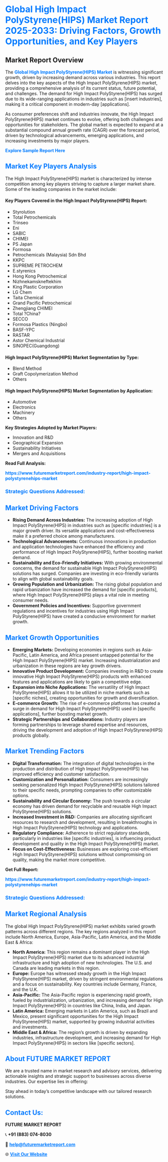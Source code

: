<h1 style="color: #007BFF;">Global High Impact PolyStyrene(HIPS) Market Report 2025-2033: Driving Factors, Growth Opportunities, and Key Players</h1>

<section id="overview">
<h2>Market Report Overview</h2>
<p>The <a href="https://www.futuremarketreport.com/industry-report/high-impact-polystyrenehips-market" style="color: #007BFF; text-decoration: none;"><strong>Global High Impact PolyStyrene(HIPS) Market</strong></a> is witnessing significant growth, driven by increasing demand across various industries. This report delves into the key aspects of the High Impact PolyStyrene(HIPS) market, providing a comprehensive analysis of its current status, future potential, and challenges. The demand for High Impact PolyStyrene(HIPS) has surged due to its wide-ranging applications in industries such as [insert industries], making it a critical component in modern-day [applications].</p>
<p>As consumer preferences shift and industries innovate, the High Impact PolyStyrene(HIPS) market continues to evolve, offering both challenges and opportunities for stakeholders. The global market is expected to expand at a substantial compound annual growth rate (CAGR) over the forecast period, driven by technological advancements, emerging applications, and increasing investments by major players.</p>
</section>

<section id="overview">
<p><a href="https://www.futuremarketreport.com/request-sample/reportId=52695" style="color: #007BFF; text-decoration: none;"><strong>Explore Sample Report Here</strong></a></p>
</section>

<section id="key-players">
<h2 style="color: #007BFF;">Market Key Players Analysis</h2>
<p>The High Impact PolyStyrene(HIPS) market is characterized by intense competition among key players striving to capture a larger market share. Some of the leading companies in the market include:</p>
<h4>Key Players Covered in the High Impact PolyStyrene(HIPS) Report:</h4>
<ul><li>Styrolution</li><li>Total Petrochemicals</li><li>Trinseo</li><li>Eni</li><li>SABIC</li><li>CHIMEI</li><li>PS Japan</li><li>Formosa</li><li>Petrochemicals (Malaysia) Sdn Bhd</li><li>KKPC</li><li>SUPREME PETROCHEM</li><li>E.styrenics</li><li>Hong Kong Petrochemical</li><li>Nizhnekamskneftekhim</li><li>King Plastic Corporation</li><li>LG Chem</li><li>Taita Chemical</li><li>Grand Pacific Petrochemical</li><li>Zhengjiang CHIMEI</li><li>Total ?China?</li><li>SECCO</li><li>Formosa Plastics (Ningbo)</li><li>BASF-YPC</li><li>RASTAR</li><li>Astor Chemical Industrial</li><li>SINOPEC(Guangdong)</li></ul>
<h4>High Impact PolyStyrene(HIPS) Market Segmentation by Type:</h4>
<ul><li>Blend Method</li><li>Graft Copolymerization Method</li><li>Others</li></ul>

<h4>High Impact PolyStyrene(HIPS) Market Segmentation by Application:</h4>
<ul><li>Automotive</li><li>Electronics</li><li>Machinery</li><li>Others</li></ul>
<p><strong>Key Strategies Adopted by Market Players:</strong></p>
<ul>
<li>Innovation and R&D</li>
<li>Geographical Expansion</li>
<li>Sustainability Initiatives</li>
<li>Mergers and Acquisitions</li>
</ul>
</section>

<section>
<p><strong>Read Full Analysis: </strong></p><a href="https://www.futuremarketreport.com/industry-report/high-impact-polystyrenehips-market" style="color: #007BFF; text-decoration: none;"><strong>https://www.futuremarketreport.com/industry-report/high-impact-polystyrenehips-market</strong></a>
<h3 style="color: #007BFF;">Strategic Questions Addressed:</h3>
</section>

<section id="driving-factors">
<h2 style="color: #007BFF;">Market Driving Factors</h2>
<ul>
<li><strong>Rising Demand Across Industries:</strong> The increasing adoption of High Impact PolyStyrene(HIPS) in industries such as [specific industries] is a major growth driver. Its versatile applications and cost-effectiveness make it a preferred choice among manufacturers.</li>
<li><strong>Technological Advancements:</strong> Continuous innovations in production and application technologies have enhanced the efficiency and performance of High Impact PolyStyrene(HIPS), further boosting market demand.</li>
<li><strong>Sustainability and Eco-Friendly Initiatives:</strong> With growing environmental concerns, the demand for sustainable High Impact PolyStyrene(HIPS) solutions has surged. Companies are investing in eco-friendly variants to align with global sustainability goals.</li>
<li><strong>Growing Population and Urbanization:</strong> The rising global population and rapid urbanization have increased the demand for [specific products], where High Impact PolyStyrene(HIPS) plays a vital role in meeting consumer needs.</li>
<li><strong>Government Policies and Incentives:</strong> Supportive government regulations and incentives for industries using High Impact PolyStyrene(HIPS) have created a conducive environment for market growth.</li>
</ul>
</section>

<section id="growth-opportunities">
<h2 style="color: #007BFF;">Market Growth Opportunities</h2>
<ul>
<li><strong>Emerging Markets:</strong> Developing economies in regions such as Asia-Pacific, Latin America, and Africa present untapped potential for the High Impact PolyStyrene(HIPS) market. Increasing industrialization and urbanization in these regions are key growth drivers.</li>
<li><strong>Innovative Product Development:</strong> Companies investing in R&D to create innovative High Impact PolyStyrene(HIPS) products with enhanced features and applications are likely to gain a competitive edge.</li>
<li><strong>Expansion into Niche Applications:</strong> The versatility of High Impact PolyStyrene(HIPS) allows it to be utilized in niche markets such as [specific niches], creating opportunities for growth and diversification.</li>
<li><strong>E-commerce Growth:</strong> The rise of e-commerce platforms has created a surge in demand for High Impact PolyStyrene(HIPS) used in [specific applications], further boosting market growth.</li>
<li><strong>Strategic Partnerships and Collaborations:</strong> Industry players are forming partnerships to leverage shared expertise and resources, driving the development and adoption of High Impact PolyStyrene(HIPS) products globally.</li>
</ul>
</section>

<section id="trending-factors">
<h2 style="color: #007BFF;">Market Trending Factors</h2>
<ul>
<li><strong>Digital Transformation:</strong> The integration of digital technologies in the production and distribution of High Impact PolyStyrene(HIPS) has improved efficiency and customer satisfaction.</li>
<li><strong>Customization and Personalization:</strong> Consumers are increasingly seeking personalized High Impact PolyStyrene(HIPS) solutions tailored to their specific needs, prompting companies to offer customizable options.</li>
<li><strong>Sustainability and Circular Economy:</strong> The push towards a circular economy has driven demand for recyclable and reusable High Impact PolyStyrene(HIPS) solutions.</li>
<li><strong>Increased Investment in R&D:</strong> Companies are allocating significant resources to research and development, resulting in breakthroughs in High Impact PolyStyrene(HIPS) technology and applications.</li>
<li><strong>Regulatory Compliance:</strong> Adherence to strict regulatory standards, particularly in industries like [specific industries], is influencing product development and quality in the High Impact PolyStyrene(HIPS) market.</li>
<li><strong>Focus on Cost-Effectiveness:</strong> Businesses are exploring cost-efficient High Impact PolyStyrene(HIPS) solutions without compromising on quality, making the market more competitive.</li>
</ul>
</section>

<section>
<p><strong>Get Full Report: </strong></p><a href="https://www.futuremarketreport.com/industry-report/high-impact-polystyrenehips-market" style="color: #007BFF; text-decoration: none;"><strong>https://www.futuremarketreport.com/industry-report/high-impact-polystyrenehips-market</strong></a>
<h3 style="color: #007BFF;">Strategic Questions Addressed:</h3>
</section>


<section id="regional-analysis">
<h2 style="color: #007BFF;">Market Regional Analysis</h2>
<p>The global High Impact PolyStyrene(HIPS) market exhibits varied growth patterns across different regions. The key regions analyzed in this report include North America, Europe, Asia-Pacific, Latin America, and the Middle East & Africa:</p>
<ul>
<li><strong>North America:</strong> This region remains a dominant player in the High Impact PolyStyrene(HIPS) market due to its advanced industrial infrastructure and high adoption of new technologies. The U.S. and Canada are leading markets in this region.</li>
<li><strong>Europe:</strong> Europe has witnessed steady growth in the High Impact PolyStyrene(HIPS) market, driven by stringent environmental regulations and a focus on sustainability. Key countries include Germany, France, and the U.K.</li>
<li><strong>Asia-Pacific:</strong> The Asia-Pacific region is experiencing rapid growth, fueled by industrialization, urbanization, and increasing demand for High Impact PolyStyrene(HIPS) in countries like China, India, and Japan.</li>
<li><strong>Latin America:</strong> Emerging markets in Latin America, such as Brazil and Mexico, present significant opportunities for the High Impact PolyStyrene(HIPS) market, supported by growing industrial activities and investments.</li>
<li><strong>Middle East & Africa:</strong> The region’s growth is driven by expanding industries, infrastructure development, and increasing demand for High Impact PolyStyrene(HIPS) in sectors like [specific sectors].</li>
</ul>
</section>

<footer>
<h2 style="color: #007BFF;">About FUTURE MARKET REPORT</h2>
<p>We are a trusted name in market research and advisory services, delivering actionable insights and strategic support to businesses across diverse industries. Our expertise lies in offering:</p>

<p>Stay ahead in today’s competitive landscape with our tailored research solutions.</p>

<h2 style="color: #007BFF;">Contact Us:</h2>
<p><strong>FUTURE MARKET REPORT</strong></p>
<p>📞 <strong>+91 (883) 074-8030</strong></p>
<p>📧 <strong><a href="mailto:help@futuremarketreport.com" style="color: #007BFF;">help@futuremarketreport.com</a></strong></p>
<p>🌐 <strong><a href="https://www.futuremarketreport.com/" style="color: #007BFF;">Visit Our Website</a></strong></p>
</footer>